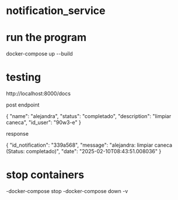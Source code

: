 # notification_service

# run the program

docker-compose up --build

# testing

http://localhost:8000/docs

post endpoint

{
  "name": "alejandra",
  "status": "completado",
  "description": "limpiar caneca",
  "id_user": "90w3-e"
}

response

{
  "id_notification": "339a568",
  "message": "alejandra: limpiar caneca (Status: completado)",
  "date": "2025-02-10T08:43:51.008036"
}
# stop containers

-docker-compose stop
-docker-compose down -v
